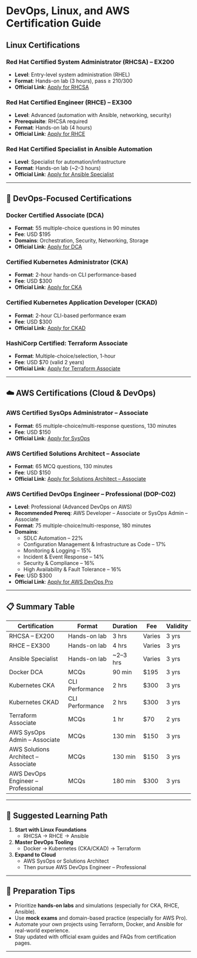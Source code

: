 #  DevOps, Linux, and AWS Certification Guide

## Linux Certifications

### Red Hat Certified System Administrator (RHCSA) – EX200
- **Level**: Entry-level system administration (RHEL)
- **Format**: Hands-on lab (3 hours), pass ≥ 210/300
- **Official Link**: [Apply for RHCSA](https://www.redhat.com/en/services/certifications)

### Red Hat Certified Engineer (RHCE) – EX300
- **Level**: Advanced (automation with Ansible, networking, security)
- **Prerequisite**: RHCSA required
- **Format**: Hands-on lab (4 hours)
- **Official Link**: [Apply for RHCE](https://www.redhat.com/en/services/certifications)

### Red Hat Certified Specialist in Ansible Automation
- **Level**: Specialist for automation/infrastructure
- **Format**: Hands-on lab (~2–3 hours)
- **Official Link**: [Apply for Ansible Specialist](https://www.redhat.com/en/services/certification/rh-certified-specialist-in-ansible-automation)

---

## 🔄 DevOps-Focused Certifications

### Docker Certified Associate (DCA)
- **Format**: 55 multiple-choice questions in 90 minutes
- **Fee**: USD $195
- **Domains**: Orchestration, Security, Networking, Storage
- **Official Link**: [Apply for DCA](https://training.mirantis.com/certification/dca-certification-exam/)

###  Certified Kubernetes Administrator (CKA)
- **Format**: 2-hour hands-on CLI performance-based
- **Fee**: USD $300
- **Official Link**: [Apply for CKA](https://www.cncf.io/certification/cka/)

### Certified Kubernetes Application Developer (CKAD)
- **Format**: 2-hour CLI-based performance exam
- **Fee**: USD $300
- **Official Link**: [Apply for CKAD](https://www.cncf.io/certification/ckad/)

### HashiCorp Certified: Terraform Associate
- **Format**: Multiple-choice/selection, 1-hour
- **Fee**: USD $70 (valid 2 years)
- **Official Link**: [Apply for Terraform Associate](https://www.hashicorp.com/certification/terraform-associate)

---

## ☁️ AWS Certifications (Cloud & DevOps)

### AWS Certified SysOps Administrator – Associate
- **Format**: 65 multiple-choice/multi-response questions, 130 minutes
- **Fee**: USD $150
- **Official Link**: [Apply for SysOps](https://aws.amazon.com/certification/certified-sysops-admin-associate/)

### AWS Certified Solutions Architect – Associate
- **Format**: 65 MCQ questions, 130 minutes
- **Fee**: USD $150
- **Official Link**: [Apply for Solutions Architect – Associate](https://aws.amazon.com/certification/certified-solutions-architect-associate/)

### AWS Certified DevOps Engineer – Professional (DOP-C02)
- **Level**: Professional (Advanced DevOps on AWS)
- **Recommended Prereq**: AWS Developer – Associate or SysOps Admin – Associate
- **Format**: 75 multiple-choice/multi-response, 180 minutes
- **Domains**:
  - SDLC Automation – 22%
  - Configuration Management & Infrastructure as Code – 17%
  - Monitoring & Logging – 15%
  - Incident & Event Response – 14%
  - Security & Compliance – 16%
  - High Availability & Fault Tolerance – 16%
- **Fee**: USD $300
- **Official Link**: [Apply for AWS DevOps Pro](https://aws.amazon.com/certification/certified-devops-engineer-professional/)

---

## 📋 Summary Table

| Certification                           | Format                  | Duration | Fee    | Validity |
|----------------------------------------|-------------------------|----------|--------|----------|
| RHCSA – EX200                          | Hands-on lab            | 3 hrs    | Varies | 3 yrs    |
| RHCE – EX300                           | Hands-on lab            | 4 hrs    | Varies | 3 yrs    |
| Ansible Specialist                     | Hands-on lab            | ~2–3 hrs | Varies | 3 yrs    |
| Docker DCA                             | MCQs                    | 90 min   | $195   | 3 yrs    |
| Kubernetes CKA                         | CLI Performance         | 2 hrs    | $300   | 3 yrs    |
| Kubernetes CKAD                        | CLI Performance         | 2 hrs    | $300   | 3 yrs    |
| Terraform Associate                    | MCQs                    | 1 hr     | $70    | 2 yrs    |
| AWS SysOps Admin – Associate           | MCQs                    | 130 min  | $150   | 3 yrs    |
| AWS Solutions Architect – Associate    | MCQs                    | 130 min  | $150   | 3 yrs    |
| AWS DevOps Engineer – Professional     | MCQs                    | 180 min  | $300   | 3 yrs    |

---

## 📌 Suggested Learning Path

1. **Start with Linux Foundations**
   - RHCSA → RHCE → Ansible
2. **Master DevOps Tooling**
   - Docker → Kubernetes (CKA/CKAD) → Terraform
3. **Expand to Cloud**
   - AWS SysOps or Solutions Architect
   - Then pursue AWS DevOps Engineer – Professional

---

## 🧠 Preparation Tips

- Prioritize **hands-on labs** and simulations (especially for CKA, RHCE, Ansible).
- Use **mock exams** and domain-based practice (especially for AWS Pro).
- Automate your own projects using Terraform, Docker, and Ansible for real-world experience.
- Stay updated with official exam guides and FAQs from certification pages.

---

